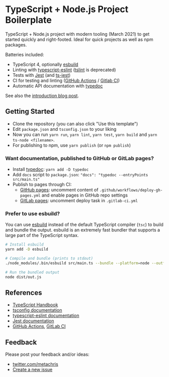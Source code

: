 # TypeScript + Node.js Project Boilerplate

TypeScript + Node.js project with modern tooling (March 2021) to get started quickly and right-footed. Ideal for quick projects as well as npm packages.

Batteries included:

* TypeScript 4, optionally [esbuild](https://esbuild.github.io/)
* Linting with [typescript-eslint](https://github.com/typescript-eslint/typescript-eslint) ([tslint](https://palantir.github.io/tslint/) is deprecated)
* Tests with [Jest](https://jestjs.io/docs/getting-started) (and [ts-jest](https://www.npmjs.com/package/ts-jest))
* CI for testing and linting ([GitHub Actions](https://docs.github.com/en/actions) / [Gitlab CI](https://docs.gitlab.com/ee/ci/))
* Automatic API documentation with [typedoc](https://typedoc.org/guides/doccomments/)

See also the [introduction blog post](https://www.metachris.com/2021/03/bootstrapping-a-typescript-node.js-project/).


## Getting Started

* Clone the repository (you can also click "Use this template")
* Edit `package.json` and `tsconfig.json` to your liking
* Now you can run `yarn run`, `yarn lint`, `yarn test`, `yarn build` and `yarn ts-node <filename>`.
* For publishing to npm, use `yarn publish` (or `npm publish`)

### Want documentation, published to GitHub or GitLab pages?

* Install [typedoc](https://typedoc.org/guides/doccomments/): `yarn add -D typedoc`
* Add `docs` script to `package.json`: `"docs": "typedoc --entryPoints src/main.ts"`
* Publish to pages through CI:
  * [GitHub pages](https://pages.github.com/): uncomment content of `.github/workflows/deploy-gh-pages.yml` and enable pages in GitHub repo settings
  * [GitLab pages](https://docs.gitlab.com/ee/user/project/pages/): uncomment deploy task in `.gitlab-ci.yml`

### Prefer to use esbuild?

You can use [esbuild](https://esbuild.github.io/) instead of the default TypeScript compiler (`tsc`) to build and bundle the output.
esbuild is an extremely fast bundler that supports a large part of the TypeScript syntax.

```bash
# Install esbuild
yarn add -D esbuild

# Compile and bundle (prints to stdout)
./node_modules/.bin/esbuild src/main.ts --bundle --platform=node --outfile=dist/out.js

# Run the bundled output
node dist/out.js
```

## References

* [TypeScript Handbook](https://www.typescriptlang.org/docs/handbook/intro.html)
* [tsconfig documentation](https://www.typescriptlang.org/tsconfig)
* [typescript-eslint documentation](https://github.com/typescript-eslint/typescript-eslint/blob/master/docs/getting-started/linting/README.md)
* [Jest documentation](https://jestjs.io/docs/getting-started)
* [GitHub Actions](https://docs.github.com/en/actions), [GitLab CI](https://docs.gitlab.com/ee/ci/)


## Feedback

Please post your feedback and/or ideas:

* [twitter.com/metachris](https://twitter.com/metachris)
* [Create a new issue](https://github.com/metachris/typescript-nodejs-boilerplate/issues)
